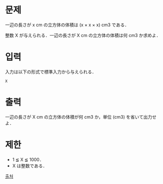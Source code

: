 # 문제

一辺の長さが x cm の立方体の体積は (x × x × x) cm3 である．

整数 X が与えられる．一辺の長さが X cm の立方体の体積は何 cm3 か求めよ．

# 입력

入力は以下の形式で標準入力から与えられる．
```
X
```

# 출력

一辺の長さが X cm の立方体の体積が何 cm3 か，単位 (cm3) を省いて出力せよ．

# 제한

- 1 ≦ X ≦ 1000．
- X は整数である．

[출처](https://www.acmicpc.net/problem/24082)
